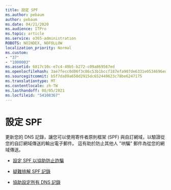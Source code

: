 ```yaml
---
title: 設定 SPF
ms.author: pebaum
author: pebaum
ms.date: 04/21/2020
ms.audience: ITPro
ms.topic: article
ms.service: o365-administration
ROBOTS: NOINDEX, NOFOLLOW
localization_priority: Normal
ms.custom:
- "37"
- "1000003"
ms.assetid: 6817c10c-e7c4-49b5-b272-c09a869567ed
ms.openlocfilehash: 3ae7fecc0d06f3c86c53b1bccf187efa907de6331e0534696edc1b0c80581f31
ms.sourcegitcommit: b5f7da89a650d2915dc652449623c78be6247175
ms.translationtype: MT
ms.contentlocale: zh-TW
ms.lasthandoff: 08/05/2021
ms.locfileid: "54108367"
---
```

# <a name="set-up-spf"></a>設定 SPF

更新您的 DNS 記錄，讓您可以使用寄件者原則框架 (SPF) 與自訂網域，以驗證從您的自訂網域傳送的輸出電子郵件。 這有助於防止其他人 "哄騙" 郵件為從您的網域傳送。
  
- [設定 SPF 以協助防止詐騙 ](/microsoft-365/security/office-365-security/set-up-spf-in-office-365-to-help-prevent-spoofing)

- [疑難排解 SPF 記錄](/microsoft-365/security/office-365-security/how-office-365-uses-spf-to-prevent-spoofing#SPFTroubleshoot)

- [協助設定所有 DNS 記錄](/microsoft-365/admin/get-help-with-domains/create-dns-records-at-any-dns-hosting-provider)

